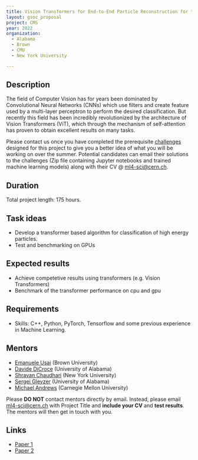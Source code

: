 ```yaml
---
title: Vision Transformers for End-to-End Particle Reconstruction for the CMS Experiment
layout: gsoc_proposal
project: CMS
year: 2022
organization:
  - Alabama
  - Brown
  - CMU
  - New York University

---
```


## Description

The field of Computer Vision has for years been dominated by Convolutional Neural Networks (CNNs) which use filters and create feature used by a multi-layer 
perceptron to perform the desired classification. But recently this field has been incredibly revolutionized by the architecture of Vision Transformers (ViT), 
which through the mechanism of self-attention has proven to obtain excellent results on many tasks.

Please contact us once you have completed the prerequisite [challenges](https://drive.google.com/file/d/1QVf5_eOBPZCHPiUY3BfqmWAz_S1CwgJf/view?usp=sharing) designed for this project to give you a better idea of what you will be working on over the summer. Potential candidates can email their solutions to the challenges (Zip file containing Jupyter notebooks and trained machine learning models) along with their CV @ [ml4-sci@cern.ch](ml4-sci@cern.ch).

## Duration

Total project length: 175 hours.

## Task ideas
 * Develop a transformer based algorithm for classification of high energy particles.
 * Test and benchmarking on GPUs

## Expected results
 * Achieve competetive results using transformers (e.g. Vision Transformers) 
 * Benchmark of the transformer performance on cpu and gpu


## Requirements
 * Skills: C++, Python, PyTorch, Tensorflow and some previous experience in Machine Learning.

<!-- ## Test
Please use [this link](https://drive.google.com/file/d/1mTpD6evd5HiBx8-MlxLdAvTxqOMbJq9h/view?usp=sharing) to access the test for this project. -->

## Mentors
  * [Emanuele Usai](mailto:ml4-sci@cern.ch) (Brown University)
  * [Davide DiCroce](mailto:ml4-sci@cern.ch) (University of Alabama)
  * [Shravan Chaudhari](mailto:ml4-sci@cern.ch) (New York University)
  * [Sergei Gleyzer](mailto:ml4-sci@cern.ch) (University of Alabama)
  * [Michael Andrews](mailto:ml4-sci@cern.ch) (Carnegie Mellon University)


Please **DO NOT** contact mentors directly by email. Instead, please email [ml4-sci@cern.ch](mailto:ml4-sci@cern.ch) with Project Title and **include your CV** and **test results**. The mentors will then get in touch with you.



## Links
  * [Paper 1](https://arxiv.org/abs/1807.11916)
  * [Paper 2](https://arxiv.org/abs/1902.08276)
